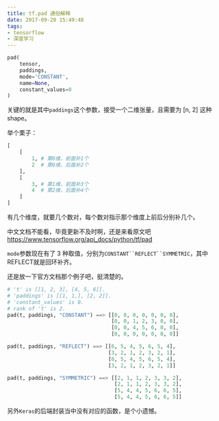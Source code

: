 ```yaml
---
title: tf.pad 通俗解释
date: 2017-09-20 15:49:48
tags:
- tensorflow
- 深度学习
---
```


```python
pad(
    tensor,
    paddings,
    mode='CONSTANT',
    name=None,
    constant_values=0
)
```

关键的就是其中`paddings`这个参数，接受一个二维张量，且需要为 [n, 2] 这种 shape。

举个栗子：

```python
[
    [
        1, # 第0维，前面补1个
      	2  # 第0维，后面补2个
    ],
    [
     	3, # 第1维，前面补3个
      	4  # 第2维，后面补4个
    ]
]
```

有几个维度，就要几个数对，每个数对指示那个维度上前后分别补几个。

<!-- more -->

中文文档不能看，毕竟更新不及时啊，还是来看原文吧 https://www.tensorflow.org/api_docs/python/tf/pad

`mode`参数现在有了 3 种取值，分别为`CONSTANT``REFLECT``SYMMETRIC`，其中REFLECT就是回环补齐。

还是放一下官方文档那个例子吧，挺清楚的。

```python
# 't' is [[1, 2, 3], [4, 5, 6]].
# 'paddings' is [[1, 1,], [2, 2]].
# 'constant_values' is 0.
# rank of 't' is 2.
pad(t, paddings, "CONSTANT") ==> [[0, 0, 0, 0, 0, 0, 0],
                                  [0, 0, 1, 2, 3, 0, 0],
                                  [0, 0, 4, 5, 6, 0, 0],
                                  [0, 0, 0, 0, 0, 0, 0]]

pad(t, paddings, "REFLECT") ==> [[6, 5, 4, 5, 6, 5, 4],
                                 [3, 2, 1, 2, 3, 2, 1],
                                 [6, 5, 4, 5, 6, 5, 4],
                                 [3, 2, 1, 2, 3, 2, 1]]

pad(t, paddings, "SYMMETRIC") ==> [[2, 1, 1, 2, 3, 3, 2],
                                   [2, 1, 1, 2, 3, 3, 2],
                                   [5, 4, 4, 5, 6, 6, 5],
                                   [5, 4, 4, 5, 6, 6, 5]]
```

另外`Keras`的后端封装当中没有对应的函数，是个小遗憾。